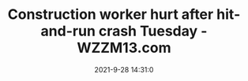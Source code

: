 ---
"title": "Construction worker hurt after hit-and-run crash Tuesday - WZZM13.com"
"date": "2021-9-28 14:31:0"
"feed_name": "GOOGLENEWSCONSTRUCTION"
"feed_website": "https://news.google.com/search?q=construction%2Bincident&hl=en-US&gl=US&ceid=US:en"
"feed_rss": "https://news.google.com/rss/search?q=construction%2Bincident&hl=en-US&gl=US&ceid=US:en"
"link": "https://www.wzzm13.com/article/traffic/construction-worker-hurt-after-hit-and-run-crash-tuesday-in-gr/69-a87e1f8a-99b0-4320-944c-2032a1c22ce1"
"source": "{'href': 'https://www.wzzm13.com', 'title': 'WZZM13.com'}"
"file": "_posts/2021-1-1-6fc7a60821ff03b0065ff737e384230aa731e541.md"
"accident": "1"
"drilling": "0"
"dead": "0"
"injured": "1"
"arrested": "0"
"where": "construction site"
"causes": "crash"
"place": "unknown place"
---